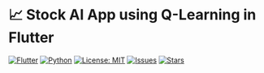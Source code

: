# 📈 Stock AI App using Q-Learning in Flutter

[![Flutter](https://img.shields.io/badge/Flutter-3.0-blue?logo=flutter)](https://flutter.dev)
[![Python](https://img.shields.io/badge/Python-3.8+-yellow?logo=python)](https://www.python.org/)
[![License: MIT](https://img.shields.io/badge/License-MIT-green.svg)](LICENSE)
[![Issues](https://img.shields.io/github/issues/yourusername/stock-ai-app)](https://github.com/yourusername/stock-ai-app/issues)
[![Stars](https://img.shields.io/github/stars/yourusername/stock-ai-app?style=social)](https://github.com/yourusername/stock-ai-app/stargazers)
